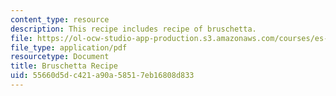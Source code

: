 ```yaml
---
content_type: resource
description: This recipe includes recipe of bruschetta.
file: https://ol-ocw-studio-app-production.s3.amazonaws.com/courses/es-s41-speak-italian-with-your-mouth-full-spring-2012/55660d5dc421a90a58517eb16808d833_MITES_S41S12_brschtaRecip.pdf
file_type: application/pdf
resourcetype: Document
title: Bruschetta Recipe
uid: 55660d5d-c421-a90a-5851-7eb16808d833
---
```

